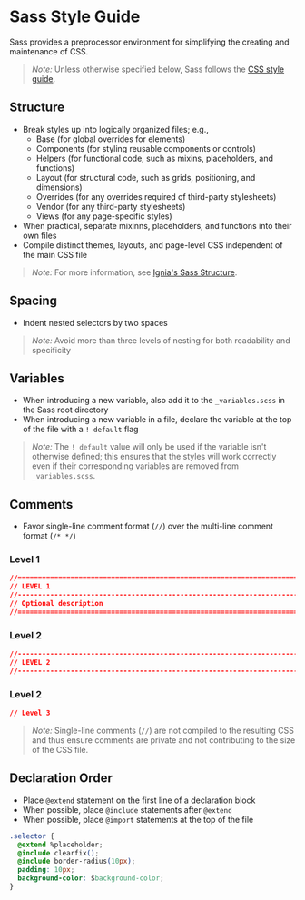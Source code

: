 # Sass Style Guide

Sass provides a preprocessor environment for simplifying the creating and maintenance of CSS.

> *Note:* Unless otherwise specified below, Sass follows the [CSS style guide](./README.md).

## Structure
- Break styles up into logically organized files; e.g.,
  - Base (for global overrides for elements)
  - Components (for styling reusable components or controls)
  - Helpers (for functional code, such as mixins, placeholders, and functions)
  - Layout (for structural code, such as grids, positioning, and dimensions)
  - Overrides (for any overrides required of third-party stylesheets)
  - Vendor (for any third-party stylesheets)
  - Views (for any page-specific styles)
- When practical, separate mixinns, placeholders, and functions into their own files
- Compile distinct themes, layouts, and page-level CSS independent of the main CSS file

> *Note:* For more information, see [Ignia's Sass Structure](https://github.com/Ignia/Sass-Structure).

## Spacing
- Indent nested selectors by two spaces

> *Note:* Avoid more than three levels of nesting for both readability and specificity

## Variables
- When introducing a new variable, also add it to the `_variables.scss` in the Sass root directory
- When introducing a new variable in a file, declare the variable at the top of the file with a `! default` flag

> *Note:* The `! default` value will only be used if the variable isn't otherwise defined; this ensures that the styles will work correctly even if their corresponding variables are removed from `_variables.scss`.


## Comments
- Favor single-line comment format (`//`) over the multi-line comment format (`/* */`)

### Level 1
```css
//==============================================================================================
// LEVEL 1
//----------------------------------------------------------------------------------------------
// Optional description
//==============================================================================================
```
### Level 2
```css
//----------------------------------------------------------------------------------------------
// LEVEL 2
//----------------------------------------------------------------------------------------------
```
### Level 2
```css
// Level 3
```

> *Note:* Single-line comments (`//`) are not compiled to the resulting CSS and thus ensure comments are private and not contributing to the size of the CSS file.

## Declaration Order
- Place `@extend` statement on the first line of a declaration block
- When possible, place `@include` statements after `@extend`
- When possible, place `@import` statements at the top of the file

```css
.selector {
  @extend %placeholder;
  @include clearfix();
  @include border-radius(10px);
  padding: 10px;
  background-color: $background-color;
}
```

